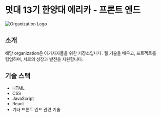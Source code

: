 # 멋대 13기 한양대 에리카 - 프론트 엔드

![Organization Logo]([로고_URL](https://blog.kakaocdn.net/dn/cQj4Me/btrM7nAUtzf/tVHA7ReCOCZm8PeJsRutm1/img.png))

## 소개

해당 organization은 아가사자들을 위한 저장소입니다. 웹 기술을 배우고, 프로젝트를 협업하며, 서로의 성장과 발전을 지원합니다.

## 기술 스택

- HTML
- CSS
- JavaScript
- React
- 기타 프론트 엔드 관련 기술


